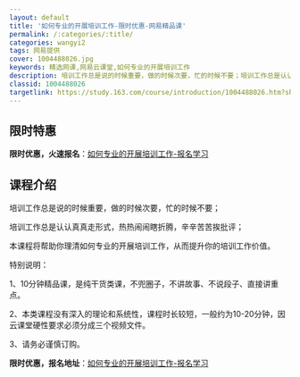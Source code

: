 ```yaml
---
layout: default
title: '如何专业的开展培训工作-限时优惠-网易精品课'
permalink: /:categories/:title/
categories: wangyi2
tags: 网易提供
cover: 1004488026.jpg
keywords: 精选网课,网易云课堂,如何专业的开展培训工作
description: 培训工作总是说的时候重要，做的时候次要，忙的时候不要；培训工作总是认认真真走形式，热热闹闹瞎折腾，辛辛苦苦挨批评；本课程
classid: 1004488026
targetlink: https://study.163.com/course/introduction/1004488026.htm?share=1&shareId=1025206652&utm_campaign=share&utm_medium=iphoneShare&utm_source=&utm_u=1025206652
---
```


## 限时特惠

**限时优惠，火速报名**：[如何专业的开展培训工作-报名学习](https://study.163.com/course/introduction/1004488026.htm?share=1&shareId=1025206652&utm_campaign=share&utm_medium=iphoneShare&utm_source=&utm_u=1025206652)

## 课程介绍

培训工作总是说的时候重要，做的时候次要，忙的时候不要；

培训工作总是认认真真走形式，热热闹闹瞎折腾，辛辛苦苦挨批评；

本课程将帮助你理清如何专业的开展培训工作，从而提升你的培训工作价值。



特别说明：

1、10分钟精品课，是纯干货类课，不兜圈子，不讲故事、不说段子、直接讲重点。

2、本类课程没有深入的理论和系统性，课程时长较短，一般约为10-20分钟，因云课堂硬性要求必须分成三个视频文件。

3、请务必谨慎订购。

**限时优惠，报名地址**：[如何专业的开展培训工作-报名学习](https://study.163.com/course/introduction/1004488026.htm?share=1&shareId=1025206652&utm_campaign=share&utm_medium=iphoneShare&utm_source=&utm_u=1025206652)

